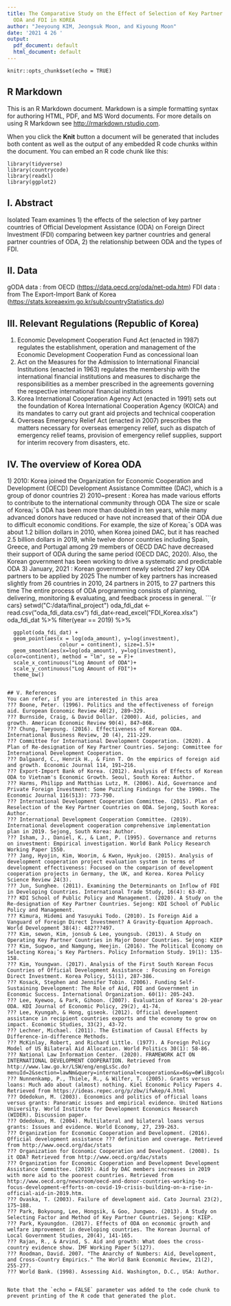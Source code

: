 ```yaml
---
title: The Comparative Study on the Effect of Selection of Key Partner Countries of
  ODA and FDI in KOREA
author: "Jeeyoung KIM, Jeongsuk Moon, and Kiyoung Moon"
date: '2021 4 26 '
output:
  pdf_document: default
  html_document: default
---
```


```{r setup, include=FALSE}
knitr::opts_chunk$set(echo = TRUE)
```

## R Markdown

This is an R Markdown document. Markdown is a simple formatting syntax for authoring HTML, PDF, and MS Word documents. For more details on using R Markdown see <http://rmarkdown.rstudio.com>.

When you click the **Knit** button a document will be generated that includes both content as well as the output of any embedded R code chunks within the document. You can embed an R code chunk like this:

```{r cars}
library(tidyverse)
library(countrycode)
library(readxl)
library(ggplot2)
```

## I. Abstract
Isolated Team examines 1) the effects of the selection of key partner countries of Official Development Assistance (ODA) on Foreign Direct Investment (FDI) comparing between key partner countries and general partner countries of ODA, 2) the relationship between ODA and the types of FDI.


## II. Data
gODA data : from OECD (https://data.oecd.org/oda/net-oda.htm)
FDI data : from The Export-Import Bank of Korea (https://stats.koreaexim.go.kr/sub/countryStatistics.do)


## III. Relevant Regulations (Republic of Korea)
1) Economic Development Cooperation Fund Act (enacted in 1987) regulates the establishment, operation and management of the Economic Development Cooperation Fund as concessional loan
2)	Act on the Measures for the Admission to International Financial Institutions (enacted in 1963) regulates the membership with the international financial institutions and measures to discharge the responsibilities as a member prescribed in the agreements governing the respective international financial institutions
3) Korea International Cooperation Agency Act (enacted in 1991) sets out the foundation of Korea International Cooperation Agency (KOICA) and its mandates to carry out grant aid projects and technical cooperation
4)	Overseas Emergency Relief Act (enacted in 2007) prescribes the matters necessary for overseas emergency relief, such as dispatch of emergency relief teams, provision of emergency relief supplies, support for interim recovery from disasters, etc.


## IV. The overview of Korea ODA
<Background>
1)	2010: Korea joined the Organization for Economic Cooperation and Development (OECD) Development Assistance Committee (DAC), which is a group of donor countries
2)	2010~present : Korea has made various efforts to contribute to the international community through ODA
The size or scale of Korea¡¯s ODA has been more than doubled in ten years, while many advanced donors have reduced or have not increased that of their ODA due to difficult economic conditions. For example, the size of Korea¡¯s ODA was about 1.2 billion dollars in 2010, when Korea joined DAC, but it has reached 2.5 billion dollars in 2019, while twelve donor countries including Spain, Greece, and Portugal among 29 members of OECD DAC have decreased their support of ODA during the same period (OECD DAC, 2020). Also, the Korean government has been working to drive a systematic and predictable ODA
3)	January, 2021 : Korean government newly selected 27 key ODA partners to be applied by 2025
The number of key partners has increased slightly from 26 countries in 2010, 24 partners in 2015, to 27 partners this time

<ODA Programming Process>
The entire process of ODA programming consists of planning, delivering, monitoring & evaluating, and feedback process in general.
```{r cars}
setwd("C:/data/final_project")
oda_fdi_dat <- read.csv("oda_fdi_data.csv")
fdi_dat<-read_excel("FDI_Korea.xlsx")
oda_fdi_dat %>%
      filter(year == 2019) %>%

      ggplot(oda_fdi_dat) +
      geom_point(aes(x = log(oda_amount), y=log(investment),
                     colour = continent), size=1.5)+
      geom_smooth(aes(x=log(oda_amount), y=log(investment), color=continent), method = "lm", se = F)+
      scale_x_continuous("Log Amount of ODA")+
      scale_y_continuous("Log Amount of FDI")+
      theme_bw()
```

## V. References
You can refer, if you are interested in this area
???	Boone, Peter. (1996). Politics and the effectiveness of foreign aid. European Economic Review 40(2), 289~329.
???	Burnside, Craig, & David Dollar. (2000). Aid, policies, and growth. American Economic Review 90(4), 847~868. 
???	Chung, Taeyoung. (2016). Effectiveness of Korean ODA. International Business Review, 20 (4), 211-229. 
???	Committee for International Development Cooperation. (2020). A Plan of Re-designation of Key Partner Countries. Sejong: Committee for International Development Cooperation.
???	Dalgaard, C., Henrik H., & Finn T. On the empirics of foreign aid and growth. Economic Journal 114, 191~216. 
???	Export-Import Bank of Korea. (2012). Analysis of Effects of Korean ODA to Vietnam's Economic Growth. Seoul, South Korea: Author. 
???	Harms, Philipp and Matthias Lutz, M. (2006). Aid, Governance and Private Foreign Investment: Some Puzzling Findings for the 1990s. The Economic Journal 116(513): 773-790.
???	International Development Cooperation Committee. (2015). Plan of Reselection of the Key Partner Countries on ODA. Sejong, South Korea: Author.
???	International Development Cooperation Committee. (2019). International development cooperation comprehensive implementation plan in 2019. Sejong, South Korea: Author.
???	Isham, J., Daniel, K., & Lant, P. (1995). Governance and returns on investment: Empirical investigation. World Bank Policy Research Working Paper 1550. 
???	Jang, Hyojin, Kim, Woorim, & Kwon, Hyukjoo. (2015). Analysis of development cooperation project evaluation system in terms of development effectiveness: Focused on the comparison of development cooperation projects in Germany, the UK, and Korea. Korea Policy Science Review 24(3). 
???	Jun, Sunghee. (2011). Examining the Determinants on Inflow of FDI in Developing Countries. International Trade Study, 16(4): 63-87.  
???	KDI School of Public Policy and Management. (2020). A Study on the Re-designation of Key Partner Countries. Sejong: KDI School of Public Policy and Management.
???	Kimura, Hidemi and Yasuyuki Todo. (2010). Is Foreign Aid a Vanguard of Foreign Direct Investment? A Gravity-Equation Approach. World Development 38(4): 482???497.
???	Kim, sewon, Kim, jonsub & Lee, youngsub. (2013). A Study on Operating Key Partner Countries in Major Donor Countries. Sejong: KIEP
???	Kim, Sugwoo, and Namgung, Heejin. (2016). The Political Economy on Selecting Korea¡¯s Key Partners. Policy Information Study. 19(1): 135-158.
???	Kim, Youngwan. (2017). Analysis of the First South Korean Focus Countries of Official Development Assistance : Focusing on Foreign Direct Investment. Korea Policy, 51(1), 287-386. 
???	Kosack, Stephen and Jennifer Tobin. (2006). Funding Self-Sustaining Development: The Role of Aid, FDI and Government in Economic Success. International Organization. 60(1): 205-243.
???	Lee, Kyewoo, & Park, Gihoon. (2007). Evaluation of Korea's 20-year ODA. KDI Journal of Economic Policy, 29(2), 41-74. 
???	Lee, Kyungah, & Hong, giseok. (2012). Official development assistance in recipient countries exports and the economy to grow on impact. Economic Studies, 33(2), 43-72.
???	Lechner, Michael. (2011). The Estimation of Causal Effects by Difference-in-difference Methods.
???	McKinlay, Robert, and Richard Little. (1977). A Foreign Policy Model of US Bilateral Aid Allocation. World Politics 30(1): 58-86.
???	National Law Information Center. (2020). FRAMEWORK ACT ON INTERNATIONAL DEVELOPMENT COOPERATION. Retrieved from http://www.law.go.kr/LSW/eng/engLsSc.do?menuId=2&section=lawNm&query=international+cooperation&x=0&y=0#liBgcolor1
???	Nunnenkamp, P., Thiele, R., & Wilfer, T. (2005). Grants versus loans: Much ado about (almost) nothing. Kiel Economic Policy Papers 4. Retrieved from https://ideas.repec.org/p/zbw/ifwkep/4.html
???	Odedokun, M. (2003). Economics and politics of official loans versus grants: Panoramic issues and empirical evidence. United Nations University. World Institute for Development Economics Research (WIDER). Discussion paper.
???	Odedokun, M. (2004). Multilateral and bilateral loans versus grants: Issues and evidence. World Economy, 27, 239-263.
???	Organization for Economic Cooperation and Development. (2016). Official development assistance ??? definition and coverage. Retrieved from http://www.oecd.org/dac/stats 
???	Organization for Economic Cooperation and Development. (2008). Is it ODA? Retrieved from http://www.oecd.org/dac/stats 
???	Organization for Economic Cooperation and Development Development Assistance Committee. (2019). Aid by DAC members increases in 2019 with more aid to the poorest countries. Retrieved from http://www.oecd.org/newsroom/oecd-and-donor-countries-working-to-focus-development-efforts-on-covid-19-crisis-building-on-a-rise-in-official-aid-in-2019.htm.   
???	Ovaska, T. (2003). Failure of development aid. Cato Journal 23(2), 175~188.
???	Park, Bokyoung, Lee, Hongsik, & Goo, Jungwoo. (2013). A Study on Selecting Factor and Method of Key Partner Countries. Sejong: KIEP.
???	Park, Kyoungdon. (2017). Effects of ODA on economic growth and welfare improvement in developing countries. The Korean Journal of Local Government Studies, 20(4), 141-165. 
???	Rajan, R., & Arvind, S. Aid and growth: What does the cross-country evidence show. IMF Working Paper 5(127).
???	Roodman, David. 2007. "The Anarchy of Numbers: Aid, Development, and Cross-Country Empirics." The World Bank Economic Review, 21(2), 255-277.
???	World Bank. (1998). Assessing Aid. Washington, D.C., USA: Author. 


Note that the `echo = FALSE` parameter was added to the code chunk to prevent printing of the R code that generated the plot.
